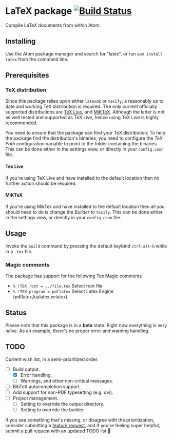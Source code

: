 # LaTeX package [![Build Status](https://travis-ci.org/thomasjo/atom-latex.svg?branch=master)](https://travis-ci.org/thomasjo/atom-latex)
Compile LaTeX documents from within Atom.

## Installing
Use the Atom package manager and search for "latex", or run `apm install latex`
from the command line.

## Prerequisites
### TeX distribution

Since this package relies upon either `latexmk` or `texify`, a reasonably up to
date and working TeX distribution is required. The only current officially
supported distributions are [TeX Live](https://www.tug.org/texlive/), and
[MiKTeX](http://miktex.org/). Although the latter is not as well tested and
supported as TeX Live, hence using TeX Live is highly recommended.

You need to ensure that the package can find your TeX distribution; To help the
package find the distribution's
binaries, you need to configure the *TeX Path* configuration variable to point
to the folder containing the binaries. This can be done either in the settings
view, or directly in your `config.cson` file.

#### Tex Live
If you're using TeX Live and have installed to the default location then no
further action should be required.

#### MiKTeX
If you're using MikTex and have installed to the default location then all you
should need to do is change the *Builder* to `texify`.
This can be done either in the settings
view, or directly in your `config.cson` file.


## Usage
Invoke the `build` command by pressing the default keybind `ctrl-alt-b` while in
a `.tex` file.

### Magic comments
The package has support for the following Tex Magic comments
- `% !TEX root = ../file.tex` Select root file
- `% !TEX program = pdflatex` Select Latex Engine (pdflatex,lualatex,xelatex)

## Status
Please note that this package is in a **beta** state. Right now everything is
very naïve. As an example, there's no proper error and warning handling.

## TODO
Current wish list, in a semi-prioritized order.

- [ ] Build output.
  - [x] Error handling.
  - [ ] Warnings, and other non-critical messages.
- [ ] BibTeX autocompletion support.
- [ ] Add support for non-PDF typesetting (e.g. dvi).
- [ ] Project management.
  - [ ] Setting to override the output directory.
  - [ ] Setting to override the builder.

If you see something that's missing, or disagree with the prioritization,
consider submitting a [feature request](https://github.com/thomasjo/atom-latex/issues?labels=feature&state=open),
and if you're feeling super helpful, submit a pull request with an updated
TODO list :sparkling_heart:
